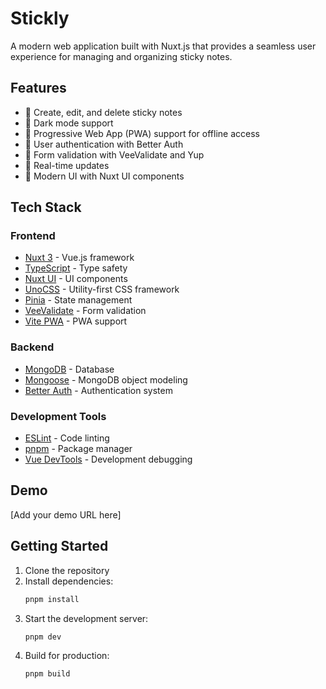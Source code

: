 # Stickly

A modern web application built with Nuxt.js that provides a seamless user experience for managing and organizing sticky notes.

## Features

- 📝 Create, edit, and delete sticky notes
- 🎨 Dark mode support
- 📱 Progressive Web App (PWA) support for offline access
- 🔐 User authentication with Better Auth
- 🎯 Form validation with VeeValidate and Yup
- 🔄 Real-time updates
- 🎨 Modern UI with Nuxt UI components

## Tech Stack

### Frontend
- [Nuxt 3](https://nuxt.com/) - Vue.js framework
- [TypeScript](https://www.typescriptlang.org/) - Type safety
- [Nuxt UI](https://ui.nuxt.com/) - UI components
- [UnoCSS](https://unocss.dev/) - Utility-first CSS framework
- [Pinia](https://pinia.vuejs.org/) - State management
- [VeeValidate](https://vee-validate.logaretm.com/) - Form validation
- [Vite PWA](https://vite-pwa-org.netlify.app/) - PWA support

### Backend
- [MongoDB](https://www.mongodb.com/) - Database
- [Mongoose](https://mongoosejs.com/) - MongoDB object modeling
- [Better Auth](https://www.npmjs.com/package/better-auth) - Authentication system

### Development Tools
- [ESLint](https://eslint.org/) - Code linting
- [pnpm](https://pnpm.io/) - Package manager
- [Vue DevTools](https://devtools.vuejs.org/) - Development debugging

## Demo

[Add your demo URL here]

## Getting Started

1. Clone the repository
2. Install dependencies:
   ```bash
   pnpm install
   ```
3. Start the development server:
   ```bash
   pnpm dev
   ```
4. Build for production:
   ```bash
   pnpm build
   ```
